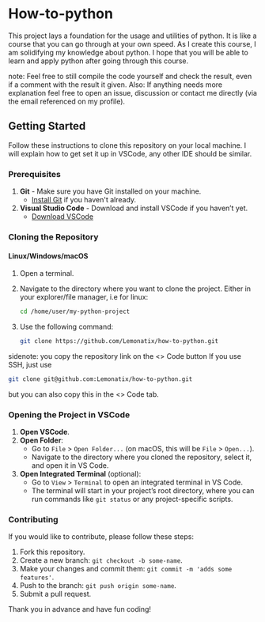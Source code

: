 # How-to-python

This project lays a foundation for the usage and utilities of python. It is like a course that you can go through at your own speed. 
As I create this course, I am solidifying my knowledge about python. I hope that you will be able to learn and apply python after going through this course. 

note: Feel free to still compile the code yourself and check the result, even if a comment with the result it given.
Also: If anything needs more explanation feel free to open an issue, discussion or contact me directly (via the email referenced on my profile).

## Getting Started

Follow these instructions to clone this repository on your local machine. I will explain how to get set it up in VSCode, any other IDE should be similar.

### Prerequisites

1. **Git** - Make sure you have Git installed on your machine.  
   - [Install Git](https://git-scm.com/book/en/v2/Getting-Started-Installing-Git) if you haven't already.
2. **Visual Studio Code** - Download and install VSCode if you haven’t yet.  
   - [Download VSCode](https://code.visualstudio.com/Download)

### Cloning the Repository

#### Linux/Windows/macOS

1. Open a terminal.
2. Navigate to the directory where you want to clone the project. Either in your explorer/file manager, i.e for linux:

   ```bash
   cd /home/user/my-python-project
   ```

3. Use the following command:

   ```bash
   git clone https://github.com/Lemonatix/how-to-python.git
   ```
   
sidenote: you copy the repository link on the <> Code button
If you use SSH, just use
   ```bash
   git clone git@github.com:Lemonatix/how-to-python.git
   ```
but you can also copy this in the <> Code tab.

### Opening the Project in VSCode

1. **Open VSCode**.
2. **Open Folder**:
   - Go to `File` > `Open Folder...` (on macOS, this will be `File` > `Open...`).
   - Navigate to the directory where you cloned the repository, select it, and open it in VS Code.
3. **Open Integrated Terminal** (optional):
   - Go to `View` > `Terminal` to open an integrated terminal in VS Code.
   - The terminal will start in your project’s root directory, where you can run commands like `git status` or any project-specific scripts.

### Contributing

If you would like to contribute, please follow these steps:
1. Fork this repository.
2. Create a new branch: `git checkout -b some-name`.
3. Make your changes and commit them: `git commit -m 'adds some features'`.
4. Push to the branch: `git push origin some-name`.
5. Submit a pull request.

Thank you in advance and have fun coding!
